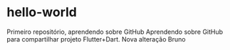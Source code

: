 # hello-world
Primeiro repositório, aprendendo sobre GitHub
Aprendendo sobre GitHub para compartilhar projeto Flutter+Dart.
Nova alteração Bruno
